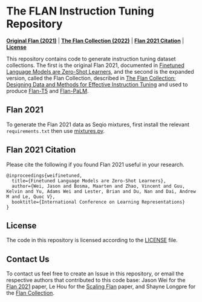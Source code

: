 # The FLAN Instruction Tuning Repository

[**Original Flan (2021)**](#flan-2021) | [**The Flan Collection (2022)**](https://github.com/google-research/FLAN/tree/main/flan/v2) | [**Flan 2021 Citation**](#flan-2021-citation) | [**License**](#license)

This repository contains code to generate instruction tuning dataset collections. The first is the original Flan 2021, documented in [Finetuned Language Models are Zero-Shot Learners](https://arxiv.org/abs/2109.01652), and the second is the expanded version, called the Flan Collection, described in [The Flan Collection: Designing Data and Methods for Effective Instruction Tuning](https://arxiv.org/abs/2301.13688) and used to produce [Flan-T5](https://huggingface.co/docs/transformers/model_doc/flan-t5) and [Flan-PaLM](https://arxiv.org/abs/2210.11416).

## Flan 2021
To generate the Flan 2021 data as Seqio mixtures, first install the relevant `requirements.txt` then use [mixtures.py](https://github.com/google-research/FLAN/blob/main/flan/mixtures.py).

## Flan 2021 Citation
Please cite the following if you found Flan 2021 useful in your research.
```
@inproceedings{weifinetuned,
  title={Finetuned Language Models are Zero-Shot Learners},
  author={Wei, Jason and Bosma, Maarten and Zhao, Vincent and Guu, Kelvin and Yu, Adams Wei and Lester, Brian and Du, Nan and Dai, Andrew M and Le, Quoc V},
  booktitle={International Conference on Learning Representations}
}
```

## License
The code in this repository is licensed according to the [LICENSE](LICENSE) file.

## Contact Us
To contact us feel free to create an Issue in this repository, or email the respective authors that contributed to this code base: Jason Wei for the [Flan 2021](https://arxiv.org/abs/2109.01652) paper, Le Hou for the [Scaling Flan](https://arxiv.org/abs/2210.11416) paper, and Shayne Longpre for the [Flan Collection](https://arxiv.org/abs/2301.13688).
